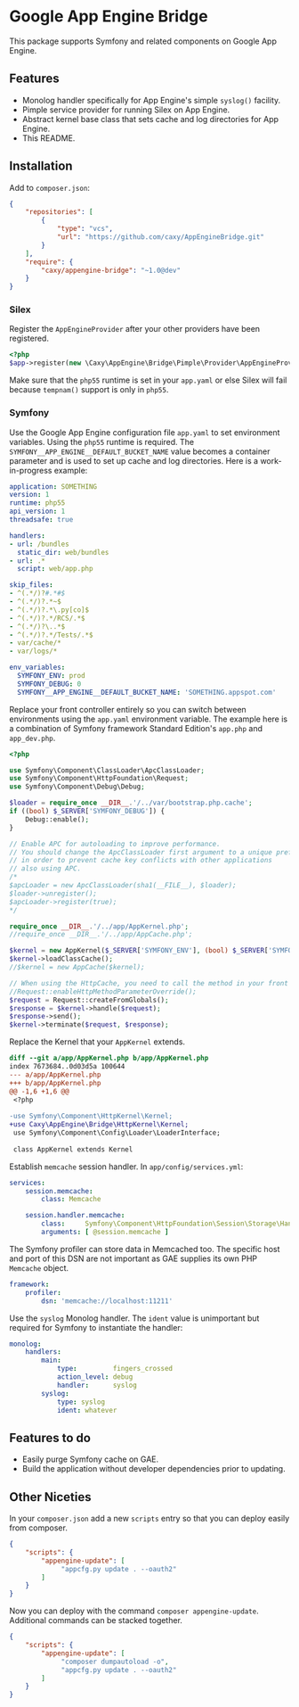 Google App Engine Bridge
========================

This package supports Symfony and related components on Google App Engine.

Features
--------

* Monolog handler specifically for App Engine's simple `syslog()` facility.
* Pimple service provider for running Silex on App Engine.
* Abstract kernel base class that sets cache and log directories for App Engine.
* This README.

Installation
------------

Add to `composer.json`:

```json
{
    "repositories": [
        {
            "type": "vcs",
            "url": "https://github.com/caxy/AppEngineBridge.git"
        }
    ],
    "require": {
        "caxy/appengine-bridge": "~1.0@dev"
    }
}
```

### Silex

Register the `AppEngineProvider` after your other providers have been registered.

```php
<?php
$app->register(new \Caxy\AppEngine\Bridge\Pimple\Provider\AppEngineProvider());
```

Make sure that the `php55` runtime is set in your `app.yaml` or else Silex will fail
because `tempnam()` support is only in `php55`.

### Symfony

Use the Google App Engine configuration file `app.yaml` to set environment variables.
Using the `php55` runtime is required. The `SYMFONY__APP_ENGINE__DEFAULT_BUCKET_NAME`
value becomes a container parameter and is used to set up cache and log directories. Here
is a work-in-progress example:

```yaml
application: SOMETHING
version: 1
runtime: php55
api_version: 1
threadsafe: true

handlers:
- url: /bundles
  static_dir: web/bundles
- url: .*
  script: web/app.php

skip_files:
- ^(.*/)?#.*#$
- ^(.*/)?.*~$
- ^(.*/)?.*\.py[co]$
- ^(.*/)?.*/RCS/.*$
- ^(.*/)?\..*$
- ^(.*/)?.*/Tests/.*$
- var/cache/*
- var/logs/*

env_variables:
  SYMFONY_ENV: prod
  SYMFONY_DEBUG: 0
  SYMFONY__APP_ENGINE__DEFAULT_BUCKET_NAME: 'SOMETHING.appspot.com'
```

Replace your front controller entirely so you can switch between environments using the
`app.yaml` environment variable. The example here is a combination of Symfony framework
Standard Edition's `app.php` and `app_dev.php`.

```php
<?php

use Symfony\Component\ClassLoader\ApcClassLoader;
use Symfony\Component\HttpFoundation\Request;
use Symfony\Component\Debug\Debug;

$loader = require_once __DIR__.'/../var/bootstrap.php.cache';
if ((bool) $_SERVER['SYMFONY_DEBUG']) {
    Debug::enable();
}

// Enable APC for autoloading to improve performance.
// You should change the ApcClassLoader first argument to a unique prefix
// in order to prevent cache key conflicts with other applications
// also using APC.
/*
$apcLoader = new ApcClassLoader(sha1(__FILE__), $loader);
$loader->unregister();
$apcLoader->register(true);
*/

require_once __DIR__.'/../app/AppKernel.php';
//require_once __DIR__.'/../app/AppCache.php';

$kernel = new AppKernel($_SERVER['SYMFONY_ENV'], (bool) $_SERVER['SYMFONY_DEBUG']);
$kernel->loadClassCache();
//$kernel = new AppCache($kernel);

// When using the HttpCache, you need to call the method in your front controller instead of relying on the configuration parameter
//Request::enableHttpMethodParameterOverride();
$request = Request::createFromGlobals();
$response = $kernel->handle($request);
$response->send();
$kernel->terminate($request, $response);
```

Replace the Kernel that your `AppKernel` extends.

```diff
diff --git a/app/AppKernel.php b/app/AppKernel.php
index 7673684..0d03d5a 100644
--- a/app/AppKernel.php
+++ b/app/AppKernel.php
@@ -1,6 +1,6 @@
 <?php
 
-use Symfony\Component\HttpKernel\Kernel;
+use Caxy\AppEngine\Bridge\HttpKernel\Kernel;
 use Symfony\Component\Config\Loader\LoaderInterface;
 
 class AppKernel extends Kernel
```
 

Establish `memcache` session handler. In `app/config/services.yml`:

```yaml
services:
    session.memcache:
        class: Memcache

    session.handler.memcache:
        class:     Symfony\Component\HttpFoundation\Session\Storage\Handler\MemcacheSessionHandler
        arguments: [ @session.memcache ]
```

The Symfony profiler can store data in Memcached too. The specific host and port of this
DSN are not important as GAE supplies its own PHP `Memcache` object.

```yaml
framework:
    profiler:
        dsn: 'memcache://localhost:11211'
```

Use the `syslog` Monolog handler. The `ident` value is unimportant but required for
Symfony to instantiate the handler:

```yaml
monolog:
    handlers:
        main:
            type:         fingers_crossed
            action_level: debug
            handler:      syslog
        syslog:
            type: syslog
            ident: whatever
```

Features to do
--------------

* Easily purge Symfony cache on GAE.
* Build the application without developer dependencies prior to updating.

Other Niceties
--------------

In your `composer.json` add a new `scripts` entry so that you can deploy easily from
composer.

```json
{
    "scripts": {
        "appengine-update": [
             "appcfg.py update . --oauth2"
        ]
    }
}
```

Now you can deploy with the command `composer appengine-update`. Additional commands can
be stacked together.

```json
{
    "scripts": {
        "appengine-update": [
             "composer dumpautoload -o",
             "appcfg.py update . --oauth2"
        ]
    }
}
```
